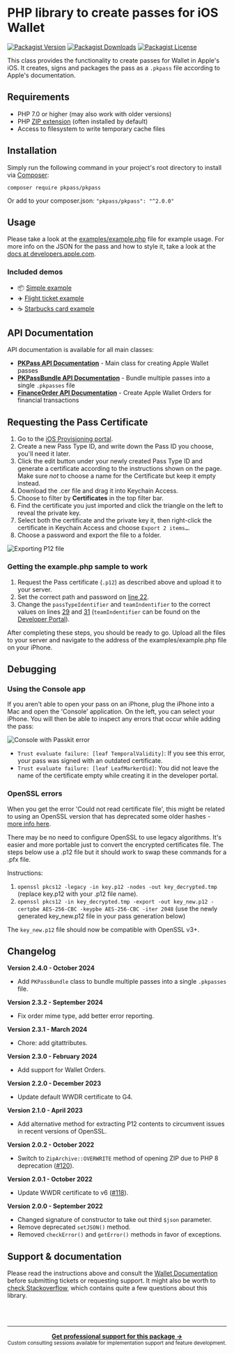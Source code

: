 # PHP library to create passes for iOS Wallet

[![Packagist Version](https://img.shields.io/packagist/v/pkpass/pkpass)](https://packagist.org/packages/pkpass/pkpass)
[![Packagist Downloads](https://img.shields.io/packagist/dt/pkpass/pkpass)](https://packagist.org/packages/pkpass/pkpass)
[![Packagist License](https://img.shields.io/packagist/l/pkpass/pkpass)](LICENSE)

This class provides the functionality to create passes for Wallet in Apple's iOS. It creates,
signs and packages the pass as a `.pkpass` file according to Apple's documentation.

## Requirements

- PHP 7.0 or higher (may also work with older versions)
- PHP [ZIP extension](http://php.net/manual/en/book.zip.php) (often installed by default)
- Access to filesystem to write temporary cache files

## Installation

Simply run the following command in your project's root directory to install via [Composer](https://getcomposer.org/):

```
composer require pkpass/pkpass
```

Or add to your composer.json: `"pkpass/pkpass": "^2.0.0"`

## Usage

Please take a look at the [examples/example.php](examples/example.php) file for example usage. For more info on the JSON for the pass and how to
style it, take a look at the [docs at developers.apple.com](https://developer.apple.com/library/ios/documentation/UserExperience/Reference/PassKit_Bundle/Chapters/Introduction.html).

### Included demos

- 📦 [Simple example](examples/example.php)
- ✈️ [Flight ticket example](examples/full_sample/)
- ☕️ [Starbucks card example](examples/starbucks_sample/)

## API Documentation

API documentation is available for all main classes:

- **[PKPass API Documentation](docs/PKPass.md)** - Main class for creating Apple Wallet passes
- **[PKPassBundle API Documentation](docs/PKPassBundle.md)** - Bundle multiple passes into a single `.pkpasses` file
- **[FinanceOrder API Documentation](docs/FinanceOrder.md)** - Create Apple Wallet Orders for financial transactions

## Requesting the Pass Certificate

1. Go to the [iOS Provisioning portal](https://developer.apple.com/account/ios/identifier/passTypeId).
2. Create a new Pass Type ID, and write down the Pass ID you choose, you'll need it later.
3. Click the edit button under your newly created Pass Type ID and generate a certificate according to the instructions
   shown on the page. Make sure _not_ to choose a name for the Certificate but keep it empty instead.
4. Download the .cer file and drag it into Keychain Access.
5. Choose to filter by **Certificates** in the top filter bar.
6. Find the certificate you just imported and click the triangle on the left to reveal the private key.
7. Select both the certificate and the private key it, then right-click the certificate in Keychain Access and
   choose `Export 2 items…`.
8. Choose a password and export the file to a folder.

![Exporting P12 file](docs/guide-export.gif)

### Getting the example.php sample to work

1. Request the Pass certificate (`.p12`) as described above and upload it to your server.
2. Set the correct path and password on [line 22](examples/example.php#L22).
3. Change the `passTypeIdentifier` and `teamIndentifier` to the correct values on lines [29](examples/example.php#L29) and [31](examples/example.php#L31) (`teamIndentifier` can be found on the [Developer Portal](https://developer.apple.com/account/#/membership)).

After completing these steps, you should be ready to go. Upload all the files to your server and navigate to the address
of the examples/example.php file on your iPhone.

## Debugging

### Using the Console app

If you aren't able to open your pass on an iPhone, plug the iPhone into a Mac and open the 'Console' application. On the left, you can select your iPhone. You will then be able to inspect any errors that occur while adding the pass:

![Console with Passkit error](docs/console.png)

- `Trust evaluate failure: [leaf TemporalValidity]`: If you see this error, your pass was signed with an outdated certificate.
- `Trust evaluate failure: [leaf LeafMarkerOid]`: You did not leave the name of the certificate empty while creating it in the developer portal.

### OpenSSL errors

When you get the error 'Could not read certificate file', this might be related to using an OpenSSL version that has deprecated some older hashes - [more info here](https://schof.link/2Et6z3m).

There may be no need to configure OpenSSL to use legacy algorithms. It's easier and more portable just to convert the encrypted certificates file. The steps below use a .p12 file but it should work to swap these commands for a .pfx file.

Instructions:

1. `openssl pkcs12 -legacy -in key.p12 -nodes -out key_decrypted.tmp` (replace key.p12 with your .p12 file name).
2. `openssl pkcs12 -in key_decrypted.tmp -export -out key_new.p12 -certpbe AES-256-CBC -keypbe AES-256-CBC -iter 2048` (use the newly generated key_new.p12 file in your pass generation below)

The `key_new.p12` file should now be compatible with OpenSSL v3+.

## Changelog

**Version 2.4.0 - October 2024**

- Add `PKPassBundle` class to bundle multiple passes into a single `.pkpasses` file.

**Version 2.3.2 - September 2024**

- Fix order mime type, add better error reporting.

**Version 2.3.1 - March 2024**

- Chore: add gitattributes.

**Version 2.3.0 - February 2024**

- Add support for Wallet Orders.

**Version 2.2.0 - December 2023**

- Update default WWDR certificate to G4.

**Version 2.1.0 - April 2023**

- Add alternative method for extracting P12 contents to circumvent issues in recent versions of OpenSSL.

**Version 2.0.2 - October 2022**

- Switch to `ZipArchive::OVERWRITE` method of opening ZIP due to PHP 8 deprecation ([#120](https://github.com/includable/php-pkpass/pull/120)).

**Version 2.0.1 - October 2022**

- Update WWDR certificate to v6 ([#118](https://github.com/includable/php-pkpass/issues/118)).

**Version 2.0.0 - September 2022**

- Changed signature of constructor to take out third `$json` parameter.
- Remove deprecated `setJSON()` method.
- Removed `checkError()` and `getError()` methods in favor of exceptions.

## Support & documentation

Please read the instructions above and consult the [Wallet Documentation](https://developer.apple.com/wallet/) before
submitting tickets or requesting support. It might also be worth
to [check Stackoverflow](http://stackoverflow.com/search?q=%22PHP-PKPass%22), which contains quite a few questions about
this library.

<br /><br />

---

<div align="center">
	<b>
		<a href="https://includable.com/consultancy/?utm_source=includable/php-pkpass">Get professional support for this package →</a>
	</b>
	<br>
	<sub>
		Custom consulting sessions available for implementation support and feature development.
	</sub>
</div>
